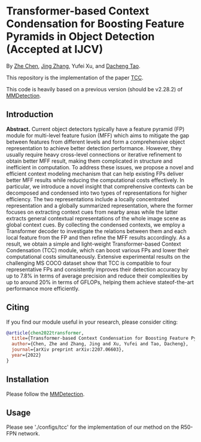 # Transformer-based Context Condensation for Boosting Feature Pyramids in Object Detection (Accepted at IJCV)

By [Zhe Chen](https://scholar.google.cz/citations?user=Jgt6vEAAAAAJ&hl),  [Jing Zhang](https://scholar.google.com/citations?user=9jH5v74AAAAJ&hl), Yufei Xu, and [Dacheng Tao](https://scholar.google.com/citations?user=RwlJNLcAAAAJ&hl).

This repository is the implementation of the paper [TCC](https://arxiv.org/abs/2207.06603.pdf). 

This code is heavily based on a previous version (should be v2.28.2) of [MMDetection](https://github.com/open-mmlab/mmdetection.git).


## Introduction

**Abstract.** Current object detectors typically have a feature pyramid (FP) module for multi-level feature fusion (MFF) which aims to mitigate the gap between features from different levels and form a comprehensive object representation to achieve better detection performance. However, they usually require heavy cross-level connections or iterative refinement to obtain better MFF result, making them complicated in structure and inefficient in computation. To address these issues, we propose a novel and efficient context modeling mechanism that can help existing FPs deliver better MFF results while reducing the computational costs effectively. In particular, we introduce a novel insight that comprehensive contexts can be decomposed and condensed into two types of representations for higher efficiency. The two representations include a locally concentrated representation and a globally summarized representation, where the former focuses on extracting context cues from nearby areas while the latter extracts general contextual representations of the whole image scene as global context cues. By collecting the condensed contexts, we employ a Transformer decoder to investigate the relations between them and each local feature from the FP and then refine the MFF results accordingly. As a result, we obtain a simple and light-weight Transformer-based Context Condensation (TCC) module, which can boost various FPs and lower their computational costs simultaneously. Extensive experimental results on the challenging MS COCO dataset show that TCC is compatible to four representative FPs and consistently improves their detection accuracy by up to 7.8% in terms of average precision and reduce their complexities by up to around 20% in terms of GFLOPs, helping them achieve stateof-the-art performance more efficiently.


## Citing 
If you find our module useful in your research, please consider citing:
```bibtex
@article{chen2022transformer,
  title={Transformer-based Context Condensation for Boosting Feature Pyramids in Object Detection},
  author={Chen, Zhe and Zhang, Jing and Xu, Yufei and Tao, Dacheng},
  journal={arXiv preprint arXiv:2207.06603},
  year={2022}
}
```


## Installation

Please follow the [MMDetection](https://github.com/open-mmlab/mmdetection.git).

## Usage
Please see './configs/tcc' for the implementation of our method on the R50-FPN network.  


